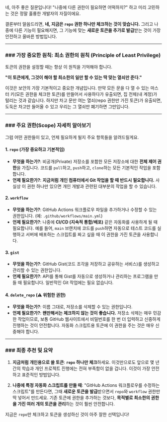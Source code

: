 네, 아주 좋은 질문입니다! "나중에 다른 권한이 필요하면 어떡하지?" 하고 미리 고민하는 것은 정말 훌륭한 개발자의 자질이에요.

결론부터 말씀드리면, **네, 지금은 `repo` 권한 하나만 체크하는 것이 맞습니다.** 그리고 나중에 다른 기능이 필요해지면, 그 기능에 맞는 **새로운 토큰을 추가로 발급**받는 것이 가장 안전하고 올바른 방법입니다.

---

### ### 가장 중요한 원칙: 최소 권한의 원칙 (Principle of Least Privilege)

토큰의 권한을 설정할 때는 항상 이 원칙을 기억해야 합니다.

**"이 토큰에게, 그것이 해야 할 최소한의 일만 할 수 있는 딱 맞는 열쇠만 준다."**

이것은 보안의 가장 기본적이고 중요한 개념입니다. 만약 모든 문을 다 열 수 있는 마스터 키(모든 권한을 체크한 토큰)를 만들어서 사용하다가 유출되면, 집 전체(내 계정)가 털리는 것과 같습니다. 하지만 차고 문만 여는 열쇠(repo 권한만 가진 토큰)가 유출되면, 도둑은 차고만 들어올 수 있고 우리는 그 열쇠만 폐기하면 그만입니다.

---

### ### 주요 권한(Scope) 자세히 알아보기

그럼 어떤 권한들이 있고, 언제 필요하게 될지 주요 항목들을 알려드릴게요.

#### **1. `repo` (가장 중요하고 기본적임)**

- **무엇을 하는가?**: 비공개(Private) 저장소를 포함한 모든 저장소에 대한 **전체 제어 권한**을 가집니다. 코드를 `pull`하고, `push`하고, `clone`하는 모든 기본적인 작업을 포함합니다.
- **언제 필요한가?**: **지금처럼 개인 컴퓨터에서 Git 작업을 할 때 반드시 필요합니다.** 사실상 이 권한 하나만 있으면 개인 개발과 관련된 대부분의 작업을 할 수 있습니다.

#### **2. `workflow`**

- **무엇을 하는가?**: GitHub Actions 워크플로우 파일을 추가하거나 수정할 수 있는 권한입니다. (예: `.github/workflows/main.yml`)
- **언제 필요한가?**: 나중에 **CI/CD (지속적 통합/배포)** 같은 자동화를 사용하게 될 때 필요합니다. 예를 들어, `main` 브랜치에 코드를 `push`하면 자동으로 테스트 코드를 실행하고 서버에 배포하는 스크립트를 짜고 싶을 때 이 권한을 가진 토큰을 사용합니다.

#### **3. `gist`**

- **무엇을 하는가?**: GitHub Gist(코드 조각을 저장하고 공유하는 서비스)를 생성하고 관리할 수 있는 권한입니다.
- **언제 필요한가?**: API를 통해 Gist를 자동으로 생성하거나 관리하는 프로그램을 만들 때 필요합니다. 일반적인 Git 작업에는 필요 없습니다.

#### **4. `delete_repo` (⚠️ 위험한 권한)**

- **무엇을 하는가?**: 이름 그대로, 저장소를 삭제할 수 있는 권한입니다.
- **언제 필요한가?**: **왠만해서는 체크하지 않는 것이 좋습니다.** 저장소 삭제는 매우 민감한 작업이므로, 보통 GitHub 웹사이트에서 비밀번호를 한 번 더 입력하고 신중하게 진행하는 것이 안전합니다. 자동화 스크립트용 토큰에 이 권한을 주는 것은 매우 신중해야 합니다.

---

### ### 최종 추천 및 요약

1. **지금처럼 개인용으로 쓸 토큰**: **`repo` 하나만 체크**하세요. 이것만으로도 앞으로 몇 년간의 학습과 개인 프로젝트 진행에는 전혀 부족함이 없을 겁니다. 이것이 가장 안전하고 표준적인 방법입니다.
    
2. **나중에 특정 자동화 스크립트를 만들 때**: "GitHub Actions 워크플로우를 수정하는 스크립트"를 만든다면, 그때 **새로운 토큰을 발급**받으면서 `repo`와 `workflow` 권한만 딱 넣어서 만드세요. 기존 토큰에 권한을 추가하는 것보다, **목적별로 최소한의 권한을 가진 여러 개의 토큰을 관리**하는 것이 훨씬 안전합니다.
    

지금은 `repo`만 체크하고 토큰을 생성하신 것이 아주 잘한 선택입니다!
